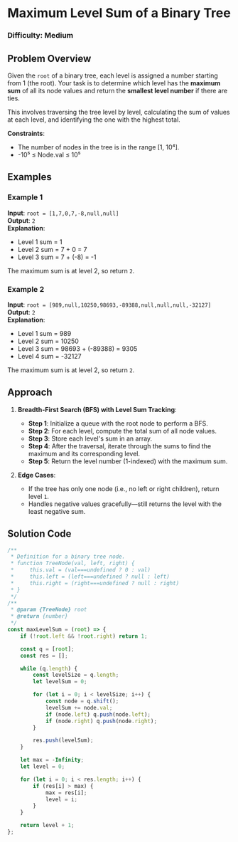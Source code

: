 # Maximum Level Sum of a Binary Tree

### Difficulty: Medium

## Problem Overview

Given the `root` of a binary tree, each level is assigned a number starting from 1 (the root). Your task is to determine which level has the **maximum sum** of all its node values and return the **smallest level number** if there are ties.

This involves traversing the tree level by level, calculating the sum of values at each level, and identifying the one with the highest total.

**Constraints**:

- The number of nodes in the tree is in the range \[1, 10⁴\].
- -10⁵ ≤ Node.val ≤ 10⁵

## Examples

### Example 1

**Input**: `root = [1,7,0,7,-8,null,null]`  
**Output**: `2`  
**Explanation**:

- Level 1 sum = 1  
- Level 2 sum = 7 + 0 = 7  
- Level 3 sum = 7 + (-8) = -1  

The maximum sum is at level 2, so return `2`.

### Example 2

**Input**: `root = [989,null,10250,98693,-89388,null,null,null,-32127]`  
**Output**: `2`  
**Explanation**:

- Level 1 sum = 989  
- Level 2 sum = 10250  
- Level 3 sum = 98693 + (-89388) = 9305  
- Level 4 sum = -32127  

The maximum sum is at level 2, so return `2`.

## Approach

1. **Breadth-First Search (BFS) with Level Sum Tracking**:

    - **Step 1**: Initialize a queue with the root node to perform a BFS.
    - **Step 2**: For each level, compute the total sum of all node values.
    - **Step 3**: Store each level's sum in an array.
    - **Step 4**: After the traversal, iterate through the sums to find the maximum and its corresponding level.
    - **Step 5**: Return the level number (1-indexed) with the maximum sum.

2. **Edge Cases**:
    - If the tree has only one node (i.e., no left or right children), return level `1`.
    - Handles negative values gracefully—still returns the level with the least negative sum.

## Solution Code

```javascript
/**
 * Definition for a binary tree node.
 * function TreeNode(val, left, right) {
 *     this.val = (val===undefined ? 0 : val)
 *     this.left = (left===undefined ? null : left)
 *     this.right = (right===undefined ? null : right)
 * }
 */
/**
 * @param {TreeNode} root
 * @return {number}
 */
const maxLevelSum = (root) => {
    if (!root.left && !root.right) return 1;

    const q = [root];
    const res = [];

    while (q.length) {
        const levelSize = q.length;
        let levelSum = 0;

        for (let i = 0; i < levelSize; i++) {
            const node = q.shift();
            levelSum += node.val;
            if (node.left) q.push(node.left);
            if (node.right) q.push(node.right);
        }

        res.push(levelSum);
    }

    let max = -Infinity;
    let level = 0;

    for (let i = 0; i < res.length; i++) {
        if (res[i] > max) {
            max = res[i];
            level = i;
        }
    }

    return level + 1;
};
